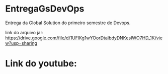 # EntregaGsDevOps
Entrega da Global Solution do primeiro semestre de Devops.

link do arquivo jar: https://drive.google.com/file/d/1UFlKg1wYOorDtaIbdyDNKesIWO7HD_1K/view?usp=sharing


# Link do youtube: 

